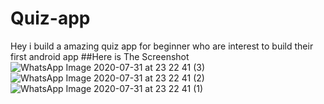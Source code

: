 # Quiz-app
Hey i build a amazing quiz app for beginner who are interest to build their first android app
##Here is The Screenshot
![WhatsApp Image 2020-07-31 at 23 22 41 (3)](https://user-images.githubusercontent.com/62756279/89063067-27333580-d385-11ea-8d63-cba00758bc9b.jpeg)
![WhatsApp Image 2020-07-31 at 23 22 41 (2)](https://user-images.githubusercontent.com/62756279/89063071-28646280-d385-11ea-9dd5-26bc468232ee.jpeg)
![WhatsApp Image 2020-07-31 at 23 22 41 (1)](https://user-images.githubusercontent.com/62756279/89063074-28fcf900-d385-11ea-9ab3-506baa4cfdca.jpeg)
